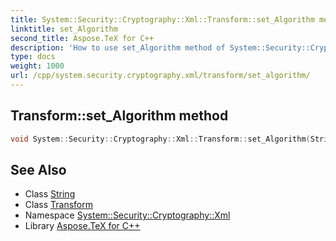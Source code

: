 ```yaml
---
title: System::Security::Cryptography::Xml::Transform::set_Algorithm method
linktitle: set_Algorithm
second_title: Aspose.TeX for C++
description: 'How to use set_Algorithm method of System::Security::Cryptography::Xml::Transform class in C++.'
type: docs
weight: 1000
url: /cpp/system.security.cryptography.xml/transform/set_algorithm/
---
```

## Transform::set_Algorithm method




```cpp
void System::Security::Cryptography::Xml::Transform::set_Algorithm(String value)
```

## See Also

* Class [String](../../../system/string/)
* Class [Transform](../)
* Namespace [System::Security::Cryptography::Xml](../../)
* Library [Aspose.TeX for C++](../../../)
